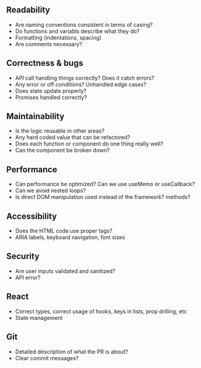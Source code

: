 ## Readability

- Are naming conventions consistent in terms of casing?
- Do functions and variabls describe what they do?
- Formatting (indentations, spacing)
- Are comments necessary?

## Correctness & bugs

- API call handling things correctly? Does it catch errors?
- Any error or off conditions? Unhandled edge cases?
- Does state update properly?
- Promises handled correctly?

## Maintainability

- Is the logic reusable in other areas?
- Any hard coded value that can be refactored?
- Does each function or component do one thing really well?
- Can the component be broken down?

## Performance

- Can performance be optimized? Can we use useMemo or useCallback?
- Can we avoid nested loops?
- Is direct DOM manipulation used instead of the framework? methods?

## Accessibility

- Does the HTML code use proper tags?
- ARIA labels, keyboard navigation, font sizes

## Security

- Are user inputs validated and sanitized?
- API error?

## React

- Correct types, correct usage of hooks, keys in lists, prop drilling, etc
- State management

## Git

- Detailed description of what the PR is about?
- Clear commit messages?
